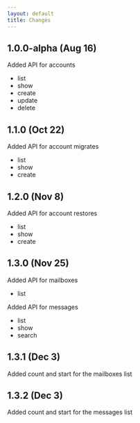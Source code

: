 ```yaml
---
layout: default
title: Changes
---
```


## 1.0.0-alpha (Aug 16)

Added API for accounts
 - list
 - show
 - create
 - update
 - delete

## 1.1.0 (Oct 22)

 Added API for account migrates
 - list
 - show
 - create

## 1.2.0 (Nov 8)

 Added API for account restores
 - list
 - show
 - create

## 1.3.0 (Nov 25)

Added API for mailboxes
- list

Added API for messages
- list
- show
- search

## 1.3.1 (Dec 3)

Added count and start for the mailboxes list

## 1.3.2 (Dec 3)

Added count and start for the messages list
